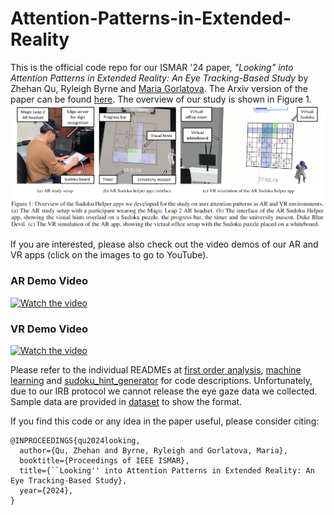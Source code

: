 # Attention-Patterns-in-Extended-Reality
This is the official code repo for our ISMAR '24 paper, *"Looking" into Attention Patterns in Extended Reality: An Eye Tracking-Based Study* by Zhehan Qu, Ryleigh Byrne and [Maria Gorlatova](https://maria.gorlatova.com/current-research/). The Arxiv version of the paper can be found [here](temp). The overview of our study is shown in Figure 1.
![Figure 1](setup.png)

If you are interested, please also check out the video demos of our AR and VR apps (click on the images to go to YouTube).

### AR Demo Video
[![Watch the video](https://img.youtube.com/vi/k2SwEOOD1SQ/maxresdefault.jpg)](https://www.youtube.com/watch?v=WvbAxP_ZsGw)

### VR Demo Video
[![Watch the video](https://img.youtube.com/vi/WvbAxP_ZsGw/maxresdefault.jpg)](https://www.youtube.com/watch?v=WvbAxP_ZsGw)


Please refer to the individual READMEs at [first order analysis](gaze_data_analysis/README.md), [machine learning](mvts_transformer/README_Sudoku.md) and [sudoku_hint_generator](mvts_transformer/README_Sudoku.md) for code descriptions. Unfortunately, due to our IRB protocol we cannot release the eye gaze data we collected. Sample data are provided in [dataset](dataset) to show the format. 

If you find this code or any idea in the paper useful, please consider citing:
```
@INPROCEEDINGS{qu2024looking,
  author={Qu, Zhehan and Byrne, Ryleigh and Gorlatova, Maria},
  booktitle={Proceedings of IEEE ISMAR}, 
  title={``Looking'' into Attention Patterns in Extended Reality: An Eye Tracking-Based Study}, 
  year={2024},
}
```